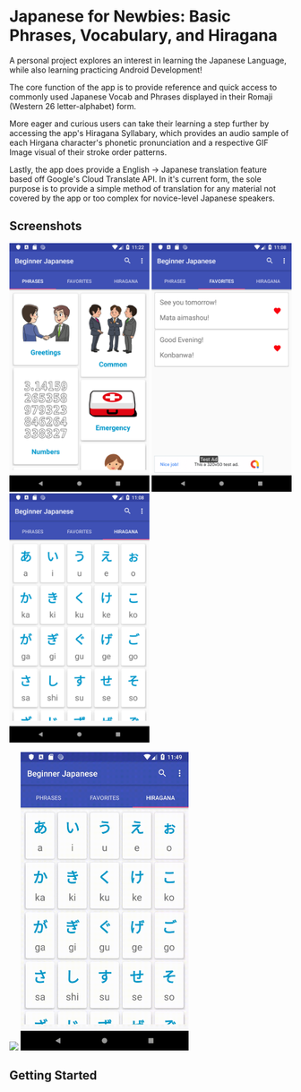# Japanese for Newbies: Basic Phrases, Vocabulary, and Hiragana

A personal project explores an interest in learning the Japanese Language, while also learning practicing Android Development!

The core function of the app is to provide reference and quick access to commonly used Japanese Vocab and Phrases displayed in their Romaji (Western 26 letter-alphabet) form. 

More eager and curious users can take their learning a step further by accessing the app's Hiragana Syllabary, which provides an audio sample of each Hirgana character's phonetic pronunciation and a respective GIF Image visual of their stroke order patterns.

Lastly, the app does provide a English -> Japanese translation feature based off Google's Cloud Translate API. In it's current form, the sole purpose is to provide a simple method of translation for any material not covered by the app or too complex for novice-level Japanese speakers.

## Screenshots
<img src="https://github.com/gr3y6h0st/BeginnerJapanesePhrases/blob/master/Beginner_Japanese_Phrases_SS.png" width="250"> <img src="https://github.com/gr3y6h0st/BeginnerJapanesePhrases/blob/master/Beginner_Japanese_Favorites_SS.png" width="250"> <img src="https://github.com/gr3y6h0st/BeginnerJapanesePhrases/blob/master/Beginner_Japanese_Hiragana_SS.png" width="250">

<img src="https://github.com/gr3y6h0st/BeginnerJapanesePhrases/blob/master/BeginnerJapanese_Favorite_Animations_Demo.gif" width="300"> <img src="https://github.com/gr3y6h0st/BeginnerJapanesePhrases/blob/master/Beginner_Japanese_Hiragana_GIF_DEMO.gif" width="300"> 

## Getting Started
